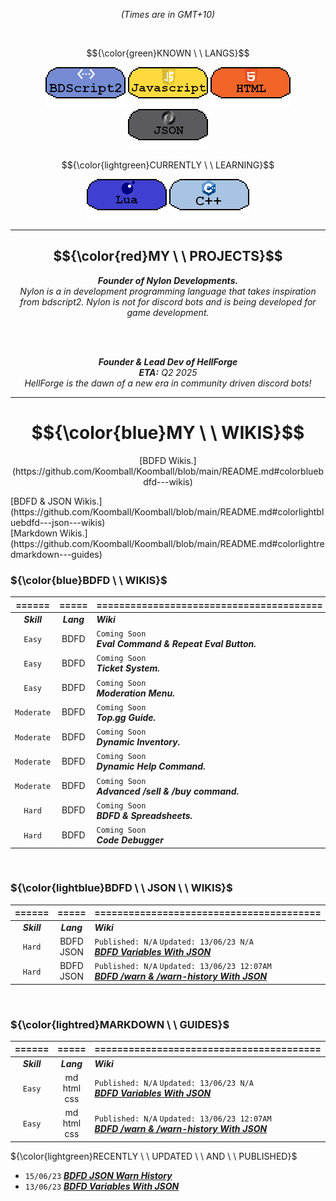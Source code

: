 *<p align="center">(Times are in GMT+10) </p>* <br>

$${\color{green}KNOWN \ \ LANGS}$$
<p align="center">
  <img src="3453532.png"/>
  <img src="533532532.png"/>
  <img src="3532323.png"/>
  <img src="432432432.png"/>
</p>

$${\color{lightgreen}CURRENTLY \ \ LEARNING}$$
<p align="center">
  <img src="3532154321.png"/>
  <img src="23532532.png"/>
</p>

---
## $${\color{red}MY \ \ PROJECTS}$$
*<p align="center"> ***Founder of Nylon Developments.*** <br> Nylon is a in development programming language that takes inspiration from bdscript2. Nylon is not for discord bots and is being developed for game development. </p>* <br>
<br>

*<p align="center">***Founder & Lead Dev of HellForge*** <br> **ETA:** Q2 2025 <br>
HellForge is the dawn of a new era in community driven discord bots! </p>* 

---
# $${\color{blue}MY \ \ WIKIS}$$
<p align="center">[BDFD Wikis.](https://github.com/Koomball/Koomball/blob/main/README.md#colorbluebdfd---wikis) </p>
[BDFD & JSON Wikis.](https://github.com/Koomball/Koomball/blob/main/README.md#colorlightbluebdfd---json---wikis) <br>
[Markdown Wikis.](https://github.com/Koomball/Koomball/blob/main/README.md#colorlightredmarkdown---guides) <br>


### ${\color{blue}BDFD \ \ WIKIS}$
| ======      | =====     | ========================================                                                                                                                                                             |
| :---------: | :------: | :----------------------------------------------------------------------------------------------------------------------------------------------------------- |
| ***Skill*** | ***Lang***    | ***Wiki*** |
| `Easy`      | BDFD          | `Coming Soon` <br> ***Eval Command & Repeat Eval Button.***               |
| `Easy`      | BDFD          | `Coming Soon` <br> ***Ticket System.***               |
| `Easy`      | BDFD          | `Coming Soon` <br> ***Moderation Menu.***               |
| `Moderate`  | BDFD          | `Coming Soon` <br> ***Top.gg Guide.***               |
| `Moderate`  | BDFD          | `Coming Soon` <br> ***Dynamic Inventory.***               |
| `Moderate`  | BDFD          | `Coming Soon` <br> ***Dynamic Help Command.***               |
| `Moderate`  | BDFD          | `Coming Soon` <br> ***Advanced /sell & /buy command.***               |
| `Hard`      | BDFD          | `Coming Soon` <br> ***BDFD & Spreadsheets.***               |
| `Hard`      | BDFD          | `Coming Soon` <br> ***Code Debugger***               |
<br>

### ${\color{lightblue}BDFD \ \ JSON \ \ WIKIS}$
| ======      | =====     | ========================================                                                                                                                                                             |
| :---------: | :------: | :----------------------------------------------------------------------------------------------------------------------------------------------------------- |
| ***Skill*** | ***Lang***    | ***Wiki*** |
| `Hard`      | BDFD<br>JSON  | `Published: N/A` `Updated: 13/06/23 N/A` <br> [***BDFD Variables With JSON***](https://github.com/Koomball/BDFD-Variables-With-Json/tree/main)              |
| `Hard`      | BDFD<br>JSON | `Published: N/A` `Updated: 13/06/23 12:07AM` <br> [***BDFD /warn & /warn-history With JSON***](https://github.com/Koomball/BDFD-JSON-Warn-History-Guide)    |
<br>

### ${\color{lightred}MARKDOWN \ \ GUIDES}$
| ======      | =====     | ========================================                                                                                                                                                             |
| :---------: | :------: | :----------------------------------------------------------------------------------------------------------------------------------------------------------- |
| ***Skill*** | ***Lang***    | ***Wiki*** |
| `Easy`      | md<br>html<br>css  | `Published: N/A` `Updated: 13/06/23 N/A` <br> [***BDFD Variables With JSON***](https://github.com/Koomball/BDFD-Variables-With-Json/tree/main)              |
| `Easy`      | md<br>html<br>css | `Published: N/A` `Updated: 13/06/23 12:07AM` <br> [***BDFD /warn & /warn-history With JSON***](https://github.com/Koomball/BDFD-JSON-Warn-History-Guide)    |

${\color{lightgreen}RECENTLY \ \ UPDATED \ \ AND \ \ PUBLISHED}$
- `15/06/23` [***BDFD JSON Warn History***](https://github.com/Koomball/BDFD-JSON-Warn-History-Guide)
- `13/06/23` [***BDFD Variables With JSON***](https://github.com/Koomball/BDFD-Variables-With-Json/tree/main)
